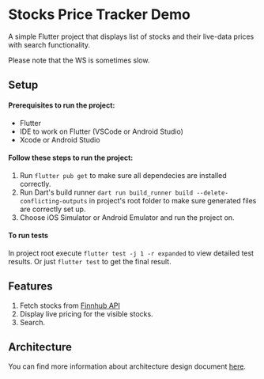 # Stocks Price Tracker Demo

A simple Flutter project that displays list of stocks and their live-data prices with search functionality.

Please note that the WS is sometimes slow.

## Setup

#### Prerequisites to run the project:

- Flutter
- IDE to work on Flutter (VSCode or Android Studio)
- Xcode or Android Studio

#### Follow these steps to run the project:

1. Run `flutter pub get` to make sure all dependecies are installed correctly.
2. Run Dart's build runner `dart run build_runner build --delete-conflicting-outputs` in project's root folder to make sure generated files are correctly set up.
3. Choose iOS Simulator or Android Emulator and run the project on.

#### To run tests

In project root execute `flutter test -j 1 -r expanded` to view detailed test results. Or just `flutter test` to get the final result.

## Features

1. Fetch stocks from [Finnhub API](https://finnhub.io/ "Finnhub API")
2. Display live pricing for the visible stocks.
3. Search.

## Architecture

You can find more information about architecture design document [here](design_document.md "here").
